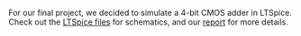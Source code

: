 For our final project, we decided to simulate a 4-bit CMOS adder in LTSpice. Check out the [LTSpice files](https://github.com/anushadatar/olin-circuits-sp19/tree/master/Final_Project_CMOS_Adder/LTSpice) for schematics, and our [report](https://anushadatar.github.io/olin-circuits-sp19/Final_Project_CMOS_Adder/docs/Final_Project_Report.pdf) for more details.